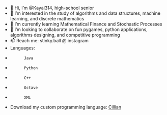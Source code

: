 - 👋 Hi, I’m @Kayal314, high-school senior
- 👀 I’m interested in the study of algorithms and data structures, machine learning, and discrete mathematics
- 🌱 I’m currently learning Mathematical Finance and Stochastic Processes
- 💞️ I’m looking to collaborate on fun pygames, python applications, algorithms designing, and competitive programming
- 📫 Reach me: stinky.ball @ instagram
- Languages: 
-           Java
-           Python
-           C++
-           Octave
-           XML
- Download my custom programming language: <a href='https://play.google.com/store/apps/details?id=com.console.kayal'>Cillian</a>
<!---
Kayal314/Kayal314 is a ✨ special ✨ repository because its `README.md` (this file) appears on your GitHub profile.
You can click the Preview link to take a look at your changes.
--->
